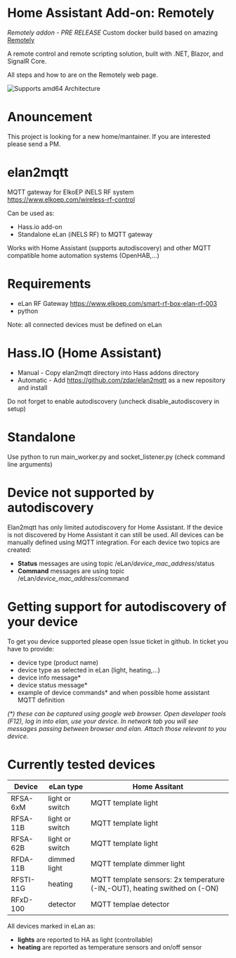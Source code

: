 # Home Assistant Add-on: Remotely

_Remotely addon - PRE RELEASE_
Custom docker build based on amazing [Remotely](https://github.com/immense/Remotely)

A remote control and remote scripting solution, built with .NET, Blazor, and SignalR Core.



All steps and how to are on the Remotely web page.


![Supports amd64 Architecture][amd64-shield]

[amd64-shield]: https://img.shields.io/badge/amd64-yes-green.svg


# Anouncement
This project is looking for a new home/mantainer. If you are interested please send a PM.

# elan2mqtt
MQTT gateway for ElkoEP iNELS RF system https://www.elkoep.com/wireless-rf-control

Can be used as:
- Hass.io add-on
- Standalone eLan (iNELS RF) to MQTT gateway

Works with Home Assistant (supports autodiscovery) and other MQTT compatible home automation systems (OpenHAB,...)

# Requirements
- eLan RF Gateway https://www.elkoep.com/smart-rf-box-elan-rf-003
- python

Note: all connected devices must be defined on eLan

# Hass.IO (Home Assistant)
- Manual - Copy elan2mqtt directory into Hass addons directory
- Automatic - Add https://github.com/zdar/elan2mqtt as a new repository and install

Do not forget to enable autodiscovery (uncheck disable_autodiscovery in setup)

# Standalone
Use python to run main_worker.py and socket_listener.py (check command line arguments)

# Device not supported by autodiscovery
Elan2mqtt has only limited autodiscovery for Home Assistant. If the device is not discovered by Home Assistant it can still be used. All devices can be manually defined using MQTT integration. For each device two topics are created:
- **Status** messages are using topic /eLan/*device_mac_address*/status
- **Command** messages are using topic /eLan/*device_mac_address*/command

# Getting support for autodiscovery of your device
To get you device supported please open Issue ticket in github.
In ticket you have to provide:
- device type (product name)
- device type as selected in eLan (light, heating,...)
- device info message*
- device status message*
- example of device commands*
and when possible home assistant MQTT definition

_(*) these can be captured using google web browser. Open developer tools (F12), log in into elan, use your device. In network tab you will see messages passing between browser and elan. Attach those relevant to you device._

# Currently tested devices
Device | eLan type | Home Assitant
---|---|---
RFSA-6xM | light or switch | MQTT template light
RFSA-11B | light or switch | MQTT template light
RFSA-62B | light or switch | MQTT template light
RFDA-11B | dimmed light | MQTT template dimmer light
RFSTI-11G | heating | MQTT template sensors: 2x temperature (-IN,-OUT), heating swithed on (-ON) 
RFxD-100 | detector | MQTT templae detector

All devices marked in eLan as:
- **lights** are reported to HA as light (controllable)
- **heating** are reported as temperature sensors and on/off sensor
